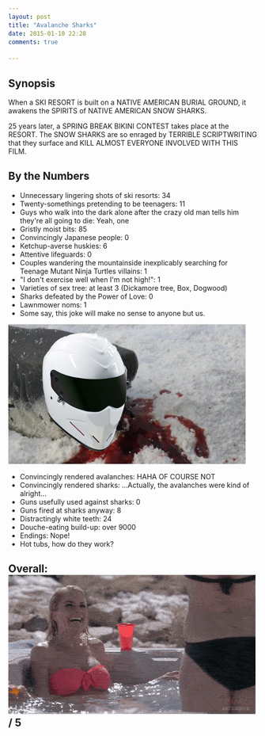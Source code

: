 ```yaml
---
layout: post
title: "Avalanche Sharks"
date: 2015-01-10 22:28
comments: true

---
```


## Synopsis

When a SKI RESORT is built on a NATIVE AMERICAN BURIAL GROUND, it awakens the SPIRITS of NATIVE AMERICAN SNOW SHARKS.

25 years later, a SPRING BREAK BIKINI CONTEST takes place at the RESORT. The SNOW SHARKS are so enraged by TERRIBLE SCRIPTWRITING that they surface and KILL ALMOST EVERYONE INVOLVED WITH THIS FILM.

## By the Numbers

* Unnecessary lingering shots of ski resorts: 34
* Twenty-somethings pretending to be teenagers: 11
* Guys who walk into the dark alone after the crazy old man tells him they're all going to die: Yeah, one
* Gristly moist bits: 85
* Convincingly Japanese people: 0
* Ketchup-averse huskies: 6
* Attentive lifeguards: 0
* Couples wandering the mountainside inexplicably searching for Teenage Mutant Ninja Turtles villains: 1
* "I don't exercise well when I'm not high!": 1
* Varieties of sex tree: at least 3 (Dickamore tree, Box, Dogwood)
* Sharks defeated by the Power of Love: 0
* Lawnmower noms: 1
* Some say, this joke will make no sense to anyone but us.

![Stig Shark](/filmreviews/stigshark.jpg)

* Convincingly rendered avalanches: HAHA OF COURSE NOT
* Convincingly rendered sharks: ...Actually, the avalanches were kind of alright...
* Guns usefully used against sharks: 0
* Guns fired at sharks anyway: 8
* Distractingly white teeth: 24
* Douche-eating build-up: over 9000
* Endings: Nope!
* Hot tubs, how do they work?

## Overall: ![Avalanche Shark](/filmreviews/avalanche-sharks-hot-tub-bikini-girls.gif) / 5
